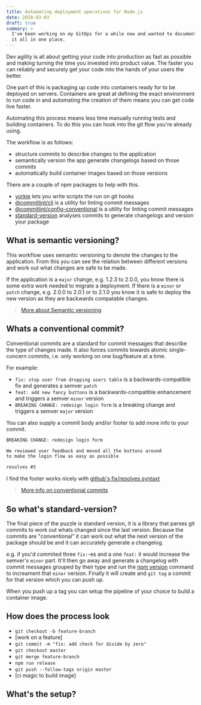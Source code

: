 ```yaml
---
title: Automating deployment operations for Node.js
date: 2020-03-03
draft: true
summary: >
  I've been working on my GitOps for a while now and wanted to document 
  it all in one place.
---
```


Dev agility is all about getting your code into production as fast as possible
and making turning the time you invested into product value.
The faster you can reliably and securely get your code into the hands of your users the better.

One part of this is packaging up code into containers ready for to be deployed on servers.
Containers are great at defining the exact environment to run code in
and automating the creation of them means you can get code live faster.

Automating this process means less time manually running tests and building containers.
To do this you can hook into the git flow you're already using.

The workflow is as follows:

- structure commits to describe changes to the application
- semantically version the app generate changelogs based on those commits
- automatically build container images based on those versions

There are a couple of npm packages to help with this.

- [yorkie](https://www.npmjs.com/package/yorkie) lets you write scripts the run on git hooks
- [@commitlint/cli](https://www.npmjs.com/package/@commitlint/cli) is a utility for linting commit messages
- [@commitlint/config-conventional](https://www.npmjs.com/package/@commitlint/config-conventional) is a utility for linting commit messages
- [standard-version](https://www.npmjs.com/package/standard-version) analyses commits to generate changelogs and version your package

## What is semantic versioning?

This workflow uses semantic versioning to denote the changes to the application.
From this you can see the relation between different versions
and work out what changes are safe to be made.

If the application is a `major` change, e.g. 1.2.3 to 2.0.0,
you know there is some extra work needed to migrate a deployment.
If there is a `minor` or `patch` change, e.g. 2.0.0 to 2.0.1 or to 2.1.0
you know it is safe to deploy the new version
as they are backwards compatable changes.

> [More about Semantic versioning](https://semver.org/)

## Whats a conventional commit?

Conventional commits are a standard for commit messages that describe the type of changes made.
It also forces commits towards atomic single-concern commits,
i.e. only working on one bug/feature at a time.

For example:

- `fix: stop user from dropping users table` is a backwards-compatible fix and generates a semver `patch`
- `feat: add new fancy buttons` is a backwards-compatible enhancement and triggers a semver `minor` version
- `BREAKING CHANGE: redesign login form` is a breaking change and triggers a semver `major` version

You can also supply a commit body and/or footer to add more info to your commit.

```txt
BREAKING CHANGE: redesign login form

We reviewed user feedback and moved all the buttons around
to make the login flow as easy as possible

resolves #3
```

I find the footer works nicely with
[github's fix/resolves syntaxt](https://help.github.com/en/enterprise/2.16/user/github/managing-your-work-on-github/closing-issues-using-keywords)

> [More info on conventional commits](https://www.conventionalcommits.org/en/v1.0.0-beta.2/)

## So what's standard-version?

The final piece of the puzzle is standard version,
it is a library that parses git commits to work out whats changed since the last version.
Because the commits are "conventional" it can work out what the next version of the package should be
and it can accurately generate a changelog.

e.g. if you'd commited three `fix:`-es and a one `feat:` it would increase the semver's `minor` part.
It'll then go away and generate a changelog with commit messages grouped by their type
and run the [npm version](https://docs.npmjs.com/cli/version) command to increament that `minor` version.
Finally it will create and `git tag` a commit for that version which you can push up.

When you push up a tag you can setup the pipeline of your choice to build a container image.

## How does the process look

- `git checkout -b feature-branch`
- [work on a feature]
- `git commit -m "fix: add check for divide by zero"`
- `git checkout master`
- `git merge feature-branch`
- `npm run release`
- `git push --follow-tags origin master`
- [ci magic to build image]

## What's the setup?
